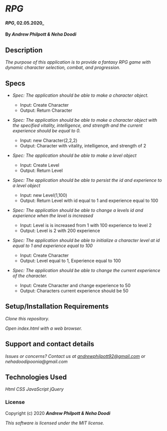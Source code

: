 # _RPG_
#### _RPG_, 02.05.2020_
#### By _**Andrew Philpott & Neha Doodi**_
## Description
_The purpose of this application is to provide a fantasy RPG game with dynamic character selection, combat, and progression._

## Specs
* _Spec: The application should be able to make a character object._
  * Input: Create Character
  * Output: Return Character

* _Spec: The application should be able to make a character object with the specified vitality, intelligence, and strength and the current experience should be equal to 0._
  * Input: new Character(2,2,2)
  * Output: Character with vitality, intelligence, and strength of 2

* _Spec: The application should be able to make a level object_
  * Input: Create Level
  * Output: Return Level

* _Spec: The application should be able to persist the id and experience to a level object_
  * Input: new Level(1,100)
  * Output: Return Level with id equal to 1 and experience equal to 100

* _Spec: The application should be able to change a levels id and experience when the level is increased_
  * Input: Level is is increased from 1 with 100 experience to level 2
  * Output: Level is 2 with 200 experience

* _Spec: The application should be able to initialize a character level at id equal to 1 and experience equal to 100_
  * Input: Create Character
  * Output: Level equal to 1, Experience equal to 100

* _Spec: The application should be able to change the current experience of the character._
  * Input: Create Character and change experience to 50
  * Output: Characters current experience should be 50

## Setup/Installation Requirements
_Clone this repository._

_Open index.html with a web browser._

## Support and contact details
_Issues or concerns? Contact us at andrewphilpott92@gmail.com or nehadoodipoonia@gmail.com_

## Technologies Used
_Html_
_CSS_
_JavaScript_
_jQuery_

### License
Copyright (c) 2020 **_Andrew Philpott & Neha Doodi_**

*This software is licensed under the MIT license.*
